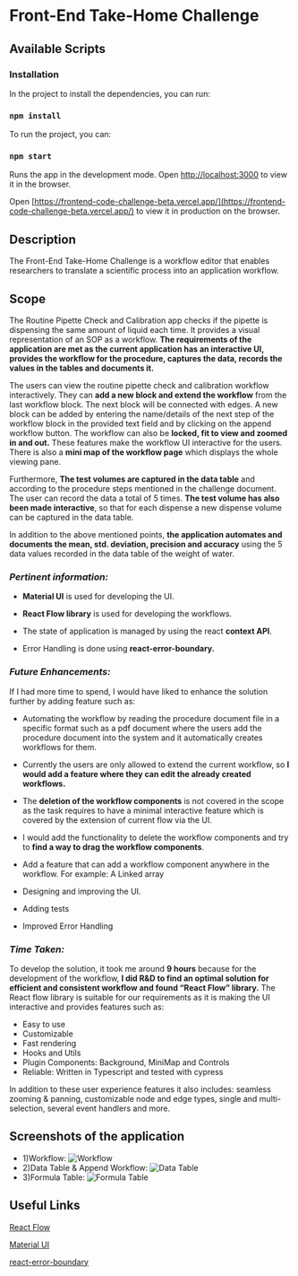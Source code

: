 # Front-End Take-Home Challenge

## Available Scripts

### Installation

In the project to install the dependencies, you can run:

### `npm install`

To run the project, you can:

### `npm start`

Runs the app in the development mode. 
Open [http://localhost:3000](http://localhost:3000) to view it in the browser.

Open [https://frontend-code-challenge-beta.vercel.app/](https://frontend-code-challenge-beta.vercel.app/) to view it in production on the browser.

## Description
The Front-End Take-Home Challenge is a workflow editor that enables researchers to translate a scientific process into an application workflow. 

## Scope
The Routine Pipette Check and Calibration app checks if the pipette is dispensing the same amount of liquid each time. It provides a visual representation of an SOP as a workflow. **The requirements of the application are met as the current application has an interactive UI, provides the workflow for the procedure, captures the data, records the values in the tables and documents it.**

The users can view the routine pipette check and calibration workflow interactively. They can **add a new block and extend the workflow** from the last workflow block. The next block will be connected with edges. A new block can be added by entering the name/details of the next step of the workflow block in the provided text field and by clicking on the append workflow button. The workflow can also be **locked, fit to view and zoomed in and out.** These features make the workflow UI interactive for the users. There is also a **mini map of the workflow page** which displays the whole viewing pane.

Furthermore, **The test volumes are captured in the data table** and according to the procedure steps mentioned in the challenge document. The user can record the data a total of 5 times. **The test volume has also been made interactive**, so that for each dispense a new dispense volume can be captured in the data table.

In addition to the above mentioned points, **the application automates and documents the mean, std. deviation, precision and accuracy** using the 5 data values recorded in the data table of the weight of water.

### ***Pertinent information:***

* **Material UI** is used for developing the UI.

* **React Flow library** is used for developing the workflows.

* The state of application is managed by using the react **context API**.

* Error Handling is done using **react-error-boundary.**


### ***Future Enhancements:***
If I had more time to spend, I would have liked to enhance the solution further by adding feature such as:

* Automating the workflow by reading the procedure document file in a specific format such as a pdf document where the users add the procedure document into the system and it automatically creates workflows for them.

* Currently the users are only allowed to extend the current workflow, so **I would add a feature where they can edit the already created workflows.**

* The **deletion of the workflow components** is not covered in the scope as the task requires to have a minimal interactive feature which is covered by the extension of current flow via the UI.

* I would add the functionality to delete the workflow components and try to **find a way to drag the workflow components**.

* Add a feature that can add a workflow component anywhere in the workflow. For example: A Linked array

* Designing and improving the UI.

* Adding tests

* Improved Error Handling

### ***Time Taken:***

To develop the solution, it took me around **9 hours** because for the development of the workflow, **I did R&D to find an optimal solution for efficient and consistent workflow and found “React Flow” library.** The React flow library is suitable for our requirements as it is making the UI interactive and provides features such as:

*	Easy to use
*	Customizable
*	Fast rendering
*	Hooks and Utils
*	Plugin Components: Background, MiniMap and Controls
*	Reliable: Written in Typescript and tested with cypress

In addition to these user experience features it also includes: seamless zooming & panning, customizable node and edge types, single and multi-selection, several event handlers and more.

## Screenshots of the application

* 1)Workflow:
![Workflow](https://user-images.githubusercontent.com/67166880/174310945-d36c015e-df15-4f8b-b301-5833d7a65ed7.PNG)
* 2)Data Table & Append Workflow:
![Data Table](https://user-images.githubusercontent.com/67166880/174311804-110b3d8a-6621-4758-b6b0-33ee32b228c6.PNG)
* 3)Formula Table:
![Formula Table](https://user-images.githubusercontent.com/67166880/174311989-4c19da2f-0000-4d35-9785-a24d80aa256d.PNG)

## Useful Links

[React Flow](https://reactflow.dev/)

[Material UI](https://mui.com/)

[react-error-boundary](https://reactflow.dev/)

